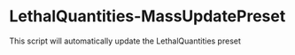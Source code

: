 # LethalQuantities-MassUpdatePreset
This script will automatically update the LethalQuantities preset
